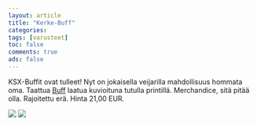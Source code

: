 ```yaml
--- 
layout: article 
title: "Kerke-Buff" 
categories: 
tags: [varusteet]
toc: false 
comments: true 
ads: false 
--- 
```


KSX-Buffit ovat tulleet! Nyt on jokaisella veijarilla mahdollisuus
hommata oma. Taattua [Buff](http://www.buff.es/) laatua kuvioituna
tutulla printillä. Merchandice, sitä pitää olla. Rajoitettu erä. Hinta
21,00 EUR.

![](/Media/Default/BlogPost/blog/kerke-buff/uutisetbuff_06b.jpg) ![](/Media/Default/BlogPost/blog/kerke-buff/uutisetbuff_08b.jpg)

